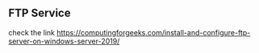 ## FTP Service
check the link <https://computingforgeeks.com/install-and-configure-ftp-server-on-windows-server-2019/>
